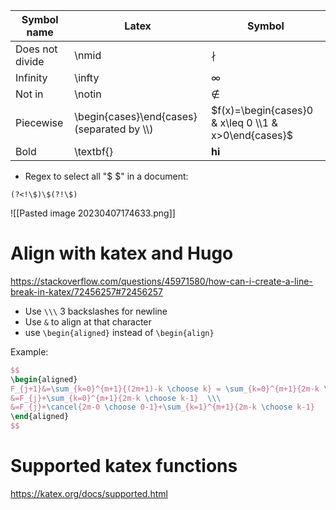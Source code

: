 Symbol name | Latex | Symbol
-|- | -
Does not divide | \nmid | $\nmid$
Infinity | \infty | $\infty$
Not in | \notin | $\notin$
Piecewise | \begin{cases}\end{cases} (separated by \\\\) | $f(x)=\begin{cases}0 & x\leq 0 \\1 & x>0\end{cases}$
Bold | \textbf{} | $\mathbf{hi}$

- Regex to select all "$ $" in a document:
```
(?<!\$)\$(?!\$)
```
![[Pasted image 20230407174633.png]]

# Align with katex and Hugo
https://stackoverflow.com/questions/45971580/how-can-i-create-a-line-break-in-katex/72456257#72456257
- Use `\\\` 3 backslashes for newline
- Use `&` to align at that character
- use `\begin{aligned}` instead of `\begin{align}`

Example:
```latex
$$
\begin{aligned}
F_{j+1}&=\sum_{k=0}^{m+1}{(2m+1)-k \choose k} = \sum_{k=0}^{m+1}{2m-k \choose k}+\sum_{k=0}^{m+1}{2m-k \choose k-1} \\\
&=F_{j}+\sum_{k=0}^{m+1}{2m-k \choose k-1}  \\\
&=F_{j}+\cancel{2m-0 \choose 0-1}+\sum_{k=1}^{m+1}{2m-k \choose k-1}
\end{aligned}
$$
```

# Supported katex functions
https://katex.org/docs/supported.html
